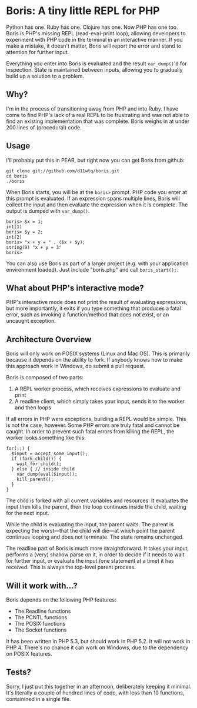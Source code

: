 # Boris: A tiny little REPL for PHP

Python has one. Ruby has one. Clojure has one. Now PHP has one too. Boris is
PHP's missing REPL (read-eval-print loop), allowing developers to experiment
with PHP code in the terminal in an interactive manner.  If you make a mistake,
it doesn't matter, Boris will report the error and stand to attention for
further input.

Everything you enter into Boris is evaluated and the result `var_dump()`'d
for inspection.  State is maintained between inputs, allowing you to gradually
build up a solution to a problem.

## Why?

I'm in the process of transitioning away from PHP and into Ruby.  I have come
to find PHP's lack of a real REPL to be frustrating and was not able to find an
existing implementation that was complete.  Boris weighs in at under 200 lines
of (procedural) code.

## Usage

I'll probably put this in PEAR, but right now you can get Boris from github:

    git clone git://github.com/d11wtq/boris.git
    cd boris
    ./boris

When Boris starts, you will be at the `boris>` prompt. PHP code you enter at
this prompt is evaluated.  If an expression spans multiple lines, Boris will
collect the input and then evaluate the expression when it is complete.  The
output is dumped with `var_dump()`.

    boris> $x = 1;
    int(1)
    boris> $y = 2;
    int(2)
    boris> "x + y = " . ($x + $y);
    string(9) "x + y = 3"
    boris>

You can also use Boris as part of a larger project (e.g. with your application
environment loaded).  Just include "boris.php" and call `boris_start();`.

## What about PHP's interactive mode?

PHP's interactive mode does not print the result of evaluating expressions, but
more importantly, it exits if you type something that produces a fatal error,
such as invoking a function/method that does not exist, or an uncaught
exception.

## Architecture Overview

Boris will only work on POSIX systems (Linux and Mac OS).  This is primarily
because it depends on the ability to fork. If anybody knows how to make this
approach work in Windows, do submit a pull request.

Boris is composed of two parts:

  1. A REPL worker process, which receives expressions to evaluate and print
  2. A readline client, which simply takes your input, sends it to the worker
     and then loops

If all errors in PHP were exceptions, building a REPL would be simple. This is
not the case, however.  Some PHP errors are truly fatal and cannot be caught.
In order to prevent such fatal errors from killing the REPL, the worker looks
something like this:

    for(;;) {
      $input = accept_some_input();
      if (fork_child()) {
        wait_for_child();
      } else { // inside child
        var_dump(eval($input));
        kill_parent();
      }
    }

The child is forked with all current variables and resources.  It evaluates the
input then kills the parent, then the loop continues inside the child, waiting
for the next input.

While the child is evaluating the input, the parent waits. The parent is
expecting the worst—that the child will die—at which point the parent continues
looping and does not terminate.  The state remains unchanged.

The readline part of Boris is much more straightforward.  It takes your input,
performs a (very) shallow parse on it, in order to decide if it needs to wait
for further input, or evaluate the input (one statement at a time) it has
received.  This is always the top-level parent process.

## Will it work with...?

Boris depends on the following PHP features:

  - The Readline functions
  - The PCNTL functions
  - The POSIX functions
  - The Socket functions

It has been written in PHP 5.3, but should work in PHP 5.2.  It will not work in
PHP 4.  There's no chance it can work on Windows, due to the dependency on POSIX
features.

## Tests?

Sorry, I just put this together in an afternoon, deliberately keeping it minimal.
It's literally a couple of hundred lines of code, with less than 10 functions,
containined in a single file.

